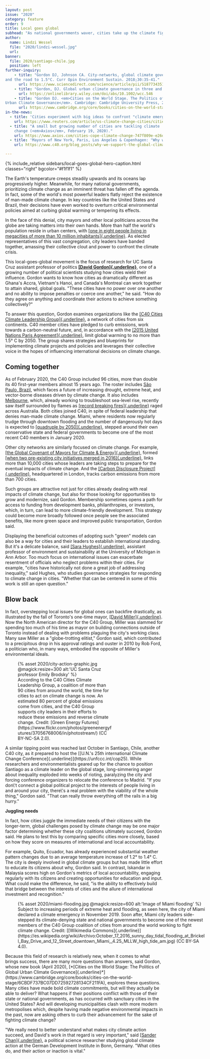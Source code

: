 ```yaml
---
layout: post
issue: "2020"
category: feature
order: 9
title: Local goes global
subhead: "As national governments waver, cities take up the climate fight"
author:
  name: Lindzi Wessel
  file: "2020/lindzi-wessel.jpg"
  url: 
banner:
  file: 2020/santiago-chile.jpg
  position: left
further-inquiry:
    - title: "Gordon DJ, Johnson CA. City-networks, global climate governance,
and the road to 1.5°C. Curr Opin Environment Sustain. 2018;30:35-41."
      url: https://www.sciencedirect.com/science/article/pii/S1877343517300775
    - title: "Gordon, DJ. Global urban climate governance in three and a half parts: Experimentation, coordination, integration (and contestation). WIREs Climate Change. 2018;9(6):e546."
      url: https://onlinelibrary.wiley.com/doi/abs/10.1002/wcc.546
    - title: "Gordon DJ. <em>Cities on the World Stage. The Politics of Global
Urban Climate Governance</em>. Cambridge: Cambridge University Press, 2020."
      url: https://www.cambridge.org/core/books/cities-on-the-world-stage/6CBDF737BC07DD72592728134CF211FA
in-the-news:
  - title: 'Cities experiment with big ideas to confront "climate emergency" (Reuters News, February 7, 2020).'
    url: https://www.reuters.com/article/us-climate-change-cities/cities-experiment-with-big-ideas-to-confront-climate-emergency-idUSKBN2011VX
  - title: "A small but growing number of cities are tackling climate
    change (<em>Axios</em>, February 19, 2020)."
    url: https://www.axios.com/cities-cope-climate-change-747f809e-e26d-44e8-aea6-ce11f015bde8.html
  - title: 'Mayors of New York, Paris, Los Angeles & Copenhagen: "Why we support the Global Climate Strikes". (<em>C40 Blog</em>, September 20, 2019)'
    url: https://www.c40.org/blog_posts/why-we-support-the-global-climate-strikes

---
```

{% include_relative sidebars/local-goes-global-hero-caption.html classes="right" bgcolor="#f1f1f1" %}

The Earth's temperature creeps steadily upwards and its oceans lap
progressively higher. Meanwhile, for many national governments,
prioritizing climate change as an imminent threat has fallen off the
agenda. In fact, some of the world's most powerful leaders flatly reject
the existence of man-made climate change. In key countries like the
United States and Brazil, their decisions have even worked to overturn
critical environmental policies aimed at curbing global warming or
tempering its effects.

In the face of this denial, city mayors and other local politicians
across the globe are taking matters into their own hands. More than half
the world's population reside in urban centers, with [[one in eight
people living in megacities of more than 10 million
inhabitants]{.underline}](https://www.un.org/development/desa/en/news/population/2018-revision-of-world-urbanization-prospects.html).
As elected representatives of this vast congregation, city leaders have
banded together, amassing their collective clout and power to confront
the climate crisis.

This local-goes-global movement is the focus of research for UC Santa
Cruz assistant professor of politics [**[David
Gordon]{.underline}**](https://politics.ucsc.edu/news-events/profiles/david-gordon-featured-profile.html),
one of a growing number of political scientists studying how cities
wield their influence. Gordon wants to know how cities as dramatically
different as Ghana's Accra, Vietnam's Hanoi, and Canada's Montreal can
work together to attain shared, global goals. "These cities have no
power over one another and no ability to impose penalties or coerce one
another," he said. "How do they agree on anything and coordinate their
actions to achieve something collectively?"

To answer this question, Gordon examines organizations like the [[C40
Cities Climate Leadership
Group]{.underline}](https://www.c40.org/about), a network of cities from
six continents. C40 member cities have pledged to curb emissions, work
towards a carbon-neutral future, and, in accordance with the [[2015
United Nations Paris
Agreement]{.underline}](https://unfccc.int/process-and-meetings/the-paris-agreement/what-is-the-paris-agreement),
limit global warming to no more than 1.5° C by 2050. The group shares
strategies and blueprints for implementing climate projects and policies
and leverages their collective voice in the hopes of influencing
international decisions on climate change.

## Coming together ##

As of February 2020, the C40 Group included 96 cities, more than double
its 40 first-year members almost 15 years ago. The roster includes [São
Paulo, Brazil](https://staging.c40.org/cities/sao-paulo), which faces a
future of increasing drought, extreme heat, and vector-borne diseases
driven by climate change. It also includes
[Melbourne](https://staging.c40.org/cities/melbourne), which, already
working to troubleshoot sea-level rise, recently saw itself surrounded
by flames as [[record breaking
fires]{.underline}](https://www.nytimes.com/2020/03/04/climate/australia-wildfires-climate-change.html)
raged across Australia. Both cities joined C40, in spite of federal
leadership that denies man-made climate change. Miami, where residents
now regularly trudge through downtown flooding and the number of
dangerously hot days is expected to [[quadruple by
2050]{.underline}](https://www.wlrn.org/post/its-going-feel-100-degrees-florida-lot-more-often-study-finds#stream/0),
stepped around their own conservative state and federal governments to
become one of the most recent C40 members in January 2020.

Other city networks are similarly focused on climate change. For
example, [[the Global Covenant of Mayors for Climate &
Energy]{.underline}](https://www.globalcovenantofmayors.org/), formed
[[when two pre-existing city initiatives merged in
2016]{.underline}](https://www.uclg.org/en/media/news/compact-mayors-covenant-mayors-formally-merge),
links more than 10,000 cities whose leaders are taking steps to prepare
for the eventual impacts of climate change. And the [[Carbon Disclosure
Project]{.underline}](https://www.cdp.net/en), headquartered in London,
tracks carbon emissions from more than 700 cities.

Such groups are attractive not just for cities already dealing with real
impacts of climate change, but also for those looking for opportunities
to grow and modernize, said Gordon. Membership sometimes opens a path
for access to funding from development banks, philanthropies, or
investors, which, in turn, can lead to more climate-friendly
development. This strategy could become more broadly followed once
people see the associated benefits, like more green space and improved
public transportation, Gordon said.

Displaying the beneficial outcomes of adopting such "green" models can
also be a way for cities and their leaders to establish international
standing. But it's a delicate balance, said [[Sara
Hughes]{.underline}](https://saramhughes.com/), assistant professor of
environment and sustainability at the University of Michigan in Ann
Arbor. Too much focus on international issues can exacerbate resentment
of officials who neglect problems within their cities. For example,
"cities have historically not done a great job of addressing
inequality," said Hughes, who studies governance strategies for
responding to climate change in cities. "Whether that can be centered in
some of this work is still an open question."

## Blow back ##

In fact, overstepping local issues for global ones can backfire
drastically, as illustrated by the fall of Toronto's one-time mayor,
[[David
Miller]{.underline}](https://www.weforum.org/people/david-miller). Now
the North American director for the C40 Group, Miller was slammed for
spending too much of his time as mayor on building connections outside
of Toronto instead of dealing with problems plaguing the city's working
class. Many saw Miller as a "globe-trotting elitist," Gordon said, which
contributed to a precipitous drop in his approval ratings and ouster in
2010 by Rob Ford, a politician who, in many ways, embodied the opposite
of Miller's environmental ideals.
<figure class="left" style="width:300px;">
  {% asset 2020/city-action-graphic.jpg @magick:resize=300 alt:'UC Santa Cruz professor Emily Brodsky' %}<figcaption>According to the C40 Cities Climate Leadership Group, a coalition of
more than 90 cities from around the world, the time for cities to act on
climate change is now. An estimated 80 percent of global emissions come
from cities, and the C40 Group supports city leaders in their efforts to
reduce these emissions and reverse climate change. Credit: [Green Energy
Futures](https://www.flickr.com/photos/greenenergyfutures/37056768006/in/photostream/)
(CC BY-NC-SA 2.0).</figcaption>
</figure>
A similar tipping point was reached last October in Santiago, Chile,
another C40 city, as it prepared to host the [[U.N.'s 25th international
Climate Change Conference]{.underline}](https://unfccc.int/cop25). While
researchers and environmentalists geared up for the chance to position
Santiago as a climate leader on the global stage, long-simmering anger
about inequality exploded into weeks of rioting, paralyzing the city and
forcing conference organizers to relocate the conference to Madrid. "If
you don\'t connect a global political project to the interests of people
living in and around your city, there\'s a real problem with the
viability of the whole thing," Gordon said. "That can really throw
everything off the rails in a big hurry."

**Juggling needs**

In fact, how cities juggle the immediate needs of their citizens with
the longer-term, global challenges posed by climate change may be one
major factor determining whether these city coalitions ultimately
succeed, Gordon said. He plans to test this by comparing specific cities
more closely, based on how they score on measures of international and
local accountability.

For example, Quito, Ecuador, has already experienced substantial weather
pattern changes due to an average temperature increase of 1.2° to 1.4°
C. The city is deeply involved in global climate groups but has made
little effort to educate its citizens about why, Gordon said. In
contrast, Iskandar in Malaysia scores high on Gordon's metrics of local
accountability, engaging regularly with its citizens and creating
opportunities for education and input. What could make the difference,
he said, "is the ability to effectively build that bridge between the
interests of cities and the allure of international investment and
recognition."
<figure class="" style="width:600px;">
  {% asset 2020/miami-flooding.jpg @magick:resize=600 alt:'Image of Miami flooding' %}<figcaption>Subject to increasing periods of extreme heat and flooding, as seen
here, the city of Miami declared a climate emergency in November 2019.
Soon after, Miami city leaders side-stepped its climate-denying state
and national governments to become one of the newest members of the C40
Group coalition of cities from around the world working to fight climate
change. Credit: [[Wikimedia
Commons]{.underline}](https://es.wikipedia.org/wiki/Archivo:October_17_2016_sunny_day_tidal_flooding_at_Brickell_Bay_Drive_and_12_Street_downtown_Miami,_4.25_MLLW_high_tide_am.jpg)
(CC BY-SA 4.0).</figcaption>
</figure>
Because this field of research is relatively new, when it comes to what
brings success, there are many more questions than answers, said Gordon,
whose new book (April 2020), [*[Cities on the World Stage: The Politics
of Global Urban Climate
Governance]{.underline}*](https://www.cambridge.org/core/books/cities-on-the-world-stage/6CBDF737BC07DD72592728134CF211FA),
explores these questions. Many cities have made bold climate
commitments, but will they actually be able to deliver? What happens if
their positions conflict with those of their state or national
governments, as has occurred with sanctuary cities in the United States?
And will developing municipalities clash with more modern metropolises
which, despite having made negative environmental impacts in the past,
now are asking others to curb their advancement for the sake of fighting
climate change?

"We really need to better understand what makes city climate action
succeed, and David\'s work in that regard is very important," said
[[Sander Chan]{.underline}](http://sanderchan.nl/), a political science
researcher studying global climate action at the German Development
Institute in Bonn, Germany. "What cities do, and their action or
inaction is vital."
